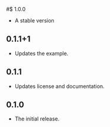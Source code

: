 #$ 1.0.0

- A stable version

## 0.1.1+1

- Updates the example.

## 0.1.1

- Updates license and documentation.

## 0.1.0

- The initial release.
